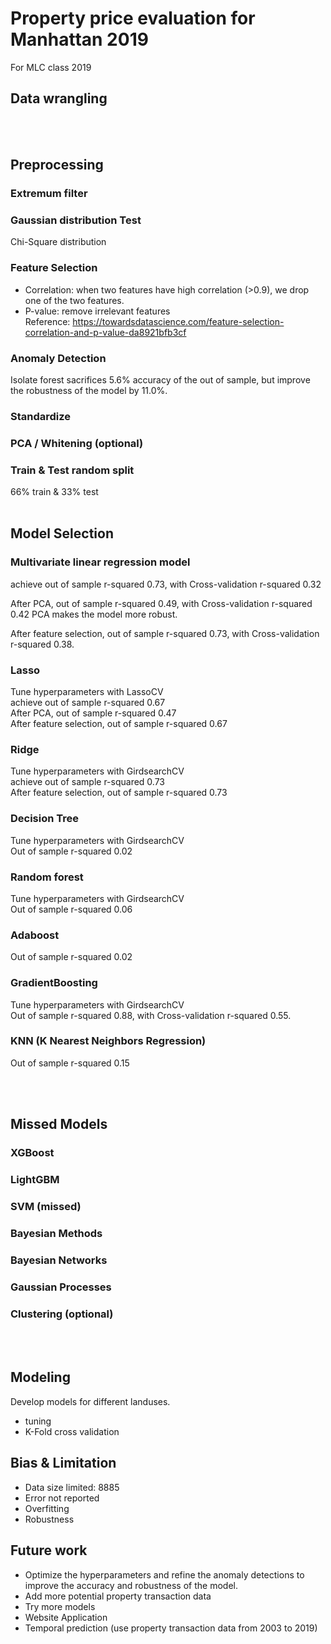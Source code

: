 # Property price evaluation for Manhattan 2019
For MLC class 2019

## Data wrangling
<br> 

## Preprocessing
### Extremum filter
### Gaussian distribution Test
Chi-Square distribution
### Feature Selection
- Correlation: when two features have high correlation (>0.9), we drop one of the two features.
- P-value: remove irrelevant features  
Reference: https://towardsdatascience.com/feature-selection-correlation-and-p-value-da8921bfb3cf  
### Anomaly Detection
Isolate forest sacrifices 5.6% accuracy of the out of sample, but improve the robustness of the model by 11.0%.
### Standardize
### PCA / Whitening (optional)
### Train & Test random split
66% train & 33% test
<br> 

## Model Selection

### Multivariate linear regression model
achieve out of sample r-squared 0.73, with Cross-validation r-squared 0.32

After PCA, out of sample r-squared 0.49, with Cross-validation r-squared 0.42
PCA makes the model more robust.

After feature selection, out of sample r-squared 0.73, with Cross-validation r-squared 0.38.

### Lasso
Tune hyperparameters with LassoCV  
achieve out of sample r-squared 0.67  
After PCA, out of sample r-squared 0.47  
After feature selection, out of sample r-squared 0.67

### Ridge
Tune hyperparameters with GirdsearchCV  
achieve out of sample r-squared 0.73  
After feature selection, out of sample r-squared 0.73

### Decision Tree
Tune hyperparameters with GirdsearchCV  
Out of sample r-squared 0.02

### Random forest
Tune hyperparameters with GirdsearchCV  
Out of sample r-squared 0.06

### Adaboost
Out of sample r-squared 0.02

### GradientBoosting
Tune hyperparameters with GirdsearchCV  
Out of sample r-squared 0.88, with Cross-validation r-squared 0.55.

### KNN (K Nearest Neighbors Regression)
Out of sample r-squared 0.15

<br> 

## Missed Models
### XGBoost
### LightGBM
### SVM (missed)
### Bayesian Methods
### Bayesian Networks
### Gaussian Processes
### Clustering (optional)
<br> 

## Modeling
Develop models for different landuses.
- tuning
- K-Fold cross validation

## Bias & Limitation
- Data size limited: 8885
- Error not reported
- Overfitting
- Robustness

## Future work
- Optimize the hyperparameters and refine the anomaly detections to improve the accuracy and robustness of the model.
- Add more potential property transaction data
- Try more models
- Website Application
- Temporal prediction (use property transaction data from 2003 to 2019)

